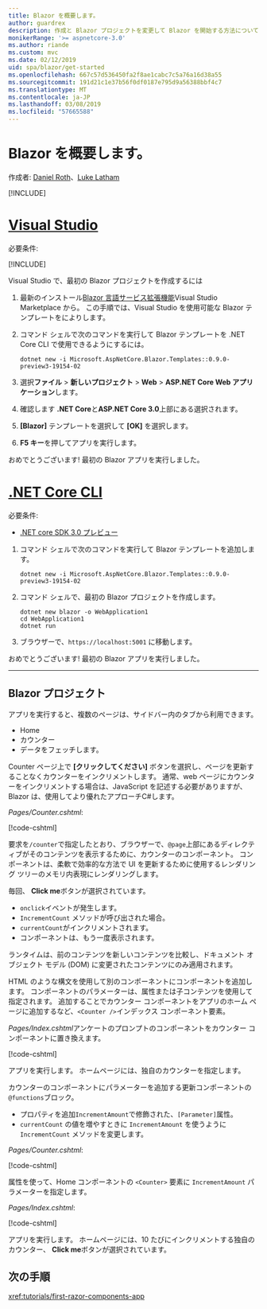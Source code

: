 ```yaml
---
title: Blazor を概要します。
author: guardrex
description: 作成と Blazor プロジェクトを変更して Blazor を開始する方法について説明します。
monikerRange: '>= aspnetcore-3.0'
ms.author: riande
ms.custom: mvc
ms.date: 02/12/2019
uid: spa/blazor/get-started
ms.openlocfilehash: 667c57d536450fa2f8ae1cabc7c5a76a16d38a55
ms.sourcegitcommit: 191d21c1e37b56f0df0187e795d9a56388bbf4c7
ms.translationtype: MT
ms.contentlocale: ja-JP
ms.lasthandoff: 03/08/2019
ms.locfileid: "57665588"
---
```

# <a name="get-started-with-blazor"></a>Blazor を概要します。

作成者: [Daniel Roth](https://github.com/danroth27)、[Luke Latham](https://github.com/guardrex)

[!INCLUDE[](~/includes/razor-components-preview-notice.md)]

# <a name="visual-studiotabvisual-studio"></a>[Visual Studio](#tab/visual-studio)

必要条件:

[!INCLUDE[](~/includes/net-core-prereqs-vs-3.0.md)]

Visual Studio で、最初の Blazor プロジェクトを作成するには

1. 最新のインストール[Blazor 言語サービス拡張機能](https://go.microsoft.com/fwlink/?linkid=870389)Visual Studio Marketplace から。 この手順では、Visual Studio を使用可能な Blazor テンプレートをによりします。
1. コマンド シェルで次のコマンドを実行して Blazor テンプレートを .NET Core CLI で使用できるようにするには。

   ```console
   dotnet new -i Microsoft.AspNetCore.Blazor.Templates::0.9.0-preview3-19154-02
   ```

1. 選択**ファイル** > **新しいプロジェクト** > **Web** > **ASP.NET Core Web アプリケーション**します。
1. 確認します **.NET Core**と**ASP.NET Core 3.0**上部にある選択されます。
1. **[Blazor]** テンプレートを選択して **[OK]** を選択します。
1. **F5 キー**を押してアプリを実行します。

おめでとうございます! 最初の Blazor アプリを実行しました。

<!--

# [Visual Studio Code](#tab/visual-studio-code)

Prerequisites:

[!INCLUDE[](~/includes/net-core-prereqs-vsc-3.0.md)]

To create your first Blazor project in Visual Studio Code:

1. Execute the following command in a command shell:

   ```console
   dotnet new blazor -o WebApplication1
   ```

1. Open the *WebApplication1* folder in Visual Studio Code.

1. Visual Studio code offers to create assets to build and debug the app, which includes the *tasks.json* and *launch.json* files. Select **Yes** to add the assets.

1. Execute the app using the Visual Studio Code debugger.

1. In a browser, navigate to `https://localhost:5001`.

Congratulations! You just ran your first Blazor app!

# [Visual Studio for Mac](#tab/visual-studio-mac)

.NET Core 3.0 will be supported with Visual Studio for Mac version 8.0 or later. Visual Studio for Mac version 8.0 Preview isn't available at this time.

Use the [.NET Core CLI version of this topic](xref:razor-components/get-started?tabs=netcore-cli) on macOS.

[!INCLUDE[](~/includes/net-core-prereqs-mac-3.0.md)]

To create your first project Blazor project in Visual Studio for Mac:

1. Select **File** > **New Solution** or **New Project**.
1. In the sidebar, select **.NET Core** > **App**.
1. Select **Blazor** and select **Next**.
1. The **Target Framework** defaults to **.NET Core 3.0**. Select **Next**.
1. In the **Project Name** field, enter `WebApplication1`. Select **Create**.
1. Select **Run** > **Run Without Debugging** to run the app *without the debugger*. Running with the debugger isn't supported at this time.

Congratulations! You just ran your first Blazor app!
-->

# <a name="net-core-clitabnetcore-cli"></a>[.NET Core CLI](#tab/netcore-cli/)

必要条件:

* [.NET core SDK 3.0 プレビュー](https://dotnet.microsoft.com/download/dotnet-core/3.0)

1. コマンド シェルで次のコマンドを実行して Blazor テンプレートを追加します。

   ```console
   dotnet new -i Microsoft.AspNetCore.Blazor.Templates::0.9.0-preview3-19154-02
   ```

1. コマンド シェルで、最初の Blazor プロジェクトを作成します。

   ```console
   dotnet new blazor -o WebApplication1
   cd WebApplication1
   dotnet run
   ```

1. ブラウザーで、`https://localhost:5001` に移動します。

おめでとうございます! 最初の Blazor アプリを実行しました。

---

## <a name="blazor-project"></a>Blazor プロジェクト

アプリを実行すると、複数のページは、サイドバー内のタブから利用できます。

* Home
* カウンター
* データをフェッチします。

Counter ページ上で **[クリックしてください]** ボタンを選択し、ページを更新することなくカウンターをインクリメントします。 通常、web ページにカウンターをインクリメントする場合は、JavaScript を記述する必要がありますが、Blazor は、使用してより優れたアプローチC#します。

*Pages/Counter.cshtml*:

[!code-cshtml[](get-started/samples_snapshot/3.x/Counter1.cshtml)]

要求を`/counter`で指定したとおり、ブラウザーで、`@page`上部にあるディレクティブがそのコンテンツを表示するために、カウンターのコンポーネント。 コンポーネントは、柔軟で効率的な方法で UI を更新するために使用するレンダリング ツリーのメモリ内表現にレンダリングします。

毎回、 **Click me**ボタンが選択されています。

* `onclick`イベントが発生します。
* `IncrementCount` メソッドが呼び出された場合。
* `currentCount`がインクリメントされます。
* コンポーネントは、もう一度表示されます。

ランタイムは、前のコンテンツを新しいコンテンツを比較し、ドキュメント オブジェクト モデル (DOM) に変更されたコンテンツにのみ適用されます。

HTML のような構文を使用して別のコンポーネントにコンポーネントを追加します。 コンポーネントのパラメーターは、属性または子コンテンツを使用して指定されます。 追加することでカウンター コンポーネントをアプリのホーム ページに追加するなど、`<Counter />`インデックス コンポーネント要素。

*Pages/Index.cshtml*アンケートのプロンプトのコンポーネントをカウンター コンポーネントに置き換えます。

[!code-cshtml[](get-started/samples_snapshot/3.x/Index1.cshtml?highlight=7)]

アプリを実行します。 ホームページには、独自のカウンターを指定します。

カウンターのコンポーネントにパラメーターを追加する更新コンポーネントの`@functions`ブロック。

* プロパティを追加`IncrementAmount`で修飾された、`[Parameter]`属性。
* `currentCount` の値を増やすときに `IncrementAmount` を使うように `IncrementCount` メソッドを変更します。

*Pages/Counter.cshtml*:

[!code-cshtml[](get-started/samples_snapshot/3.x/Counter2.cshtml?highlight=4,8)]

属性を使って、Home コンポーネントの `<Counter>` 要素に `IncrementAmount` パラメーターを指定します。

*Pages/Index.cshtml*:

[!code-cshtml[](get-started/samples_snapshot/3.x/Index2.cshtml)]

アプリを実行します。 ホームページには、10 たびにインクリメントする独自のカウンター、 **Click me**ボタンが選択されています。

## <a name="next-steps"></a>次の手順

<xref:tutorials/first-razor-components-app>
